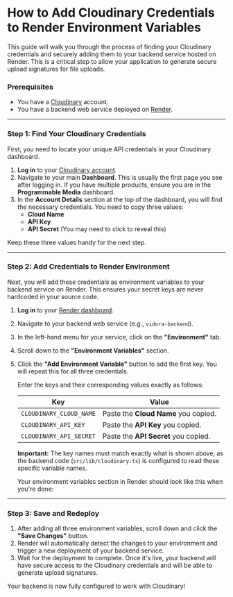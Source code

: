 # How to Add Cloudinary Credentials to Render Environment Variables

This guide will walk you through the process of finding your Cloudinary credentials and securely adding them to your backend service hosted on Render. This is a critical step to allow your application to generate secure upload signatures for file uploads.

### Prerequisites

*   You have a [Cloudinary](https://cloudinary.com/) account.
*   You have a backend web service deployed on [Render](https://render.com/).

---

### Step 1: Find Your Cloudinary Credentials

First, you need to locate your unique API credentials in your Cloudinary dashboard.

1.  **Log in** to your [Cloudinary account](https://cloudinary.com/users/login).
2.  Navigate to your main **Dashboard**. This is usually the first page you see after logging in. If you have multiple products, ensure you are in the **Programmable Media** dashboard.
3.  In the **Account Details** section at the top of the dashboard, you will find the necessary credentials. You need to copy three values:
    *   **Cloud Name**
    *   **API Key**
    *   **API Secret** (You may need to click to reveal this)

    

Keep these three values handy for the next step.

---

### Step 2: Add Credentials to Render Environment

Next, you will add these credentials as environment variables to your backend service on Render. This ensures your secret keys are never hardcoded in your source code.

1.  **Log in** to your [Render dashboard](https://dashboard.render.com/).
2.  Navigate to your backend web service (e.g., `vidora-backend`).
3.  In the left-hand menu for your service, click on the **"Environment"** tab.
4.  Scroll down to the **"Environment Variables"** section.
5.  Click the **"Add Environment Variable"** button to add the first key. You will repeat this for all three credentials.

    Enter the keys and their corresponding values exactly as follows:

    | Key                       | Value                                         |
    | ------------------------- | --------------------------------------------- |
    | `CLOUDINARY_CLOUD_NAME`   | Paste the **Cloud Name** you copied.          |
    | `CLOUDINARY_API_KEY`      | Paste the **API Key** you copied.             |
    | `CLOUDINARY_API_SECRET`   | Paste the **API Secret** you copied.          |

    **Important:** The key names must match exactly what is shown above, as the backend code (`src/lib/cloudinary.ts`) is configured to read these specific variable names.

    Your environment variables section in Render should look like this when you're done:
    

---

### Step 3: Save and Redeploy

1.  After adding all three environment variables, scroll down and click the **"Save Changes"** button.
2.  Render will automatically detect the changes to your environment and trigger a new deployment of your backend service.
3.  Wait for the deployment to complete. Once it's live, your backend will have secure access to the Cloudinary credentials and will be able to generate upload signatures.

Your backend is now fully configured to work with Cloudinary!
